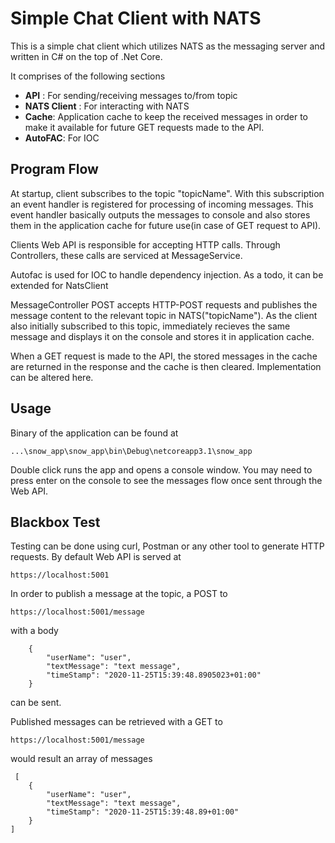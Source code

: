 # Simple Chat Client with NATS

This is a simple chat client which utilizes NATS as the messaging server and written in C# on the top of .Net Core.

It comprises of the following sections


- __API__ : For sending/receiving messages to/from topic
- __NATS Client__ : For interacting with NATS
- __Cache__: Application cache to keep the received messages in order to
         make it available for future GET requests made to the API.
- __AutoFAC__: For IOC 

## Program Flow

At startup, client subscribes to the topic "topicName". With this subscription an event handler is registered for processing of incoming messages. This event handler basically outputs the messages to console and also stores them in the application cache for future use(in case of GET request to API).

Clients Web API is responsible for accepting HTTP calls. Through Controllers, these calls are serviced at MessageService. 

Autofac is used for IOC to handle dependency injection. As a todo, it can be extended for NatsClient

MessageController POST accepts HTTP-POST requests and publishes the message content to the relevant topic in NATS("topicName"). As the client also initially subscribed to this topic, immediately recieves the same message and displays it on the console and stores it in application cache.

When a GET request is made to the API, the stored messages in the cache are returned in the response and the cache is then cleared. Implementation can be altered here.



## Usage
Binary of the application can be found at
```
...\snow_app\snow_app\bin\Debug\netcoreapp3.1\snow_app
```

Double click runs the app and  opens a console window. You may need to press enter on the console to see the messages flow once sent through the Web API.

## Blackbox Test
Testing can be done using curl, Postman or any other tool to generate HTTP requests. By default Web API is served at 
```
https://localhost:5001
```
In order to publish a message at the topic, a POST to

```
https://localhost:5001/message
```

with a body
```
    {
        "userName": "user",
        "textMessage": "text message",
        "timeStamp": "2020-11-25T15:39:48.8905023+01:00"
    }
```
can be sent.

Published messages can be retrieved with a GET to
```
https://localhost:5001/message
```
would result an array of messages
```
 [
    {
        "userName": "user",
        "textMessage": "text message",
        "timeStamp": "2020-11-25T15:39:48.89+01:00"
    }
]
```